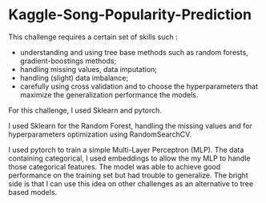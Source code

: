 # Kaggle-Song-Popularity-Prediction

This challenge requires a certain set of skills such :
- understanding and using tree base methods such as random forests, gradient-boostings methods;
- handling missing values, data imputation;
- handling (slight) data imbalance;
- carefully using cross validation and to choose the hyperparameters that maximize the generalization performance the models. 

For this challenge, I used Sklearn and pytorch. 

I used Sklearn for the Random Forest, handling the missing values and for 
hyperparameters optimization using RandomSearchCV. 

I used pytorch to train a simple Multi-Layer Perceptron (MLP). The data containing categorical, I used embeddings to allow the 
my MLP to handle those categorical features. The model was able to achieve good performance on the training set but had trouble 
to generalize. The bright side is that I can use this idea on other challenges as an alternative to tree based models. 
